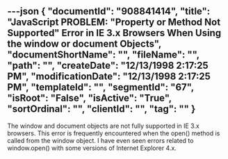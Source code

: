 ---json
{
  "documentId": "908841414",
  "title": "JavaScript PROBLEM: &quot;Property or Method Not Supported&quot; Error in IE 3.x Browsers When Using the window or document Objects",
  "documentShortName": "",
  "fileName": "",
  "path": "",
  "createDate": "12/13/1998 2:17:25 PM",
  "modificationDate": "12/13/1998 2:17:25 PM",
  "templateId": "",
  "segmentId": "67",
  "isRoot": "False",
  "isActive": "True",
  "sortOrdinal": "",
  "clientId": "",
  "tag": ""
}
---

The window and document objects are not fully supported in IE 3.x browsers. This error is frequently encountered when the open() method is called from the window object. I have even seen errors related to window.open() with some versions of Internet Explorer 4.x.
